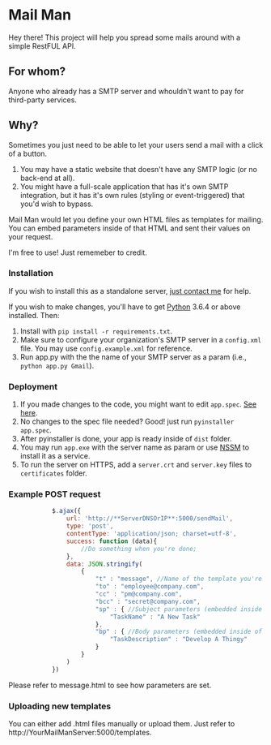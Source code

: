 # Mail Man

Hey there!
This project will help you spread some mails around with a simple RestFUL API.

## For whom?
Anyone who already has a SMTP server and whouldn't want to pay for third-party services.

## Why?

Sometimes you just need to be able to let your users send a mail with a click of a button.

1. You may have a static website that doesn't have any SMTP logic (or no back-end at all).
2. You might have a full-scale application that has it's own SMTP integration, but it has it's own rules (styling or event-triggered) that you'd wish to bypass.

Mail Man would let you define your own HTML files as templates for mailing. You can embed parameters inside of that HTML and sent their values on your request.

I'm free to use! Just rememeber to credit.

### 


### Installation
If you wish to install this as a standalone server, [just contact me](mailto:admin@noamyg.com) for help.

If you wish to make changes, you'll have to get [Python](https://www.python.org/) 3.6.4 or above installed. Then:
1. Install with `pip install -r requirements.txt`.
2. Make sure to configure your organization's SMTP server in a `config.xml` file. You may use `config.example.xml` for reference.
3. Run app.py with the the name of your SMTP server as a param (i.e., `python app.py Gmail`).

### Deployment

1. If you made changes to the code, you might want to edit `app.spec`. [See here](https://pythonhosted.org/PyInstaller/spec-files.html).
2. No changes to the spec file needed? Good! just run `pyinstaller app.spec`.
3. After pyinstaller is done, your app is ready inside of `dist` folder.
4. You may run `app.exe` with the server name as param or use [NSSM](https://nssm.cc/usage) to install it as a service.
5. To run the server on HTTPS, add a `server.crt` and `server.key` files to `certificates` folder.


### Example POST request

```javascript
            $.ajax({
                url: 'http://**ServerDNSOrIP**:5000/sendMail',
                type: 'post',
                contentType: 'application/json; charset=utf-8',
                success: function (data){
                    //Do something when you're done;
                },
                data: JSON.stringify(
                    {
                        "t" : "message", //Name of the template you're using
                        "to" : "employee@company.com",
                        "cc" : "pm@company.com",
                        "bcc" : "secret@company.com",
                        "sp" : { //Subject parameters (embedded inside the HTML <subject> tag)
                            "TaskName" : "A New Task"
                        },
                        "bp" : { //Body parameters (embedded inside of the HTML body)
                            "TaskDescription" : "Develop A Thingy"
                        }
                    }
                )
            })
```

Please refer to message.html to see how parameters are set. 

### Uploading new templates
You can either add .html files manually or upload them. Just refer to http://YourMailManServer:5000/templates.